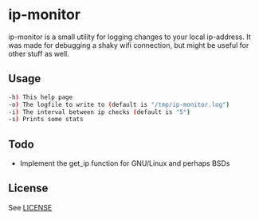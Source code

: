 # ip-monitor 

ip-monitor is a small utility for logging changes to your local ip-address.
It was made for debugging a shaky wifi connection, but might be useful for 
other stuff as well.

## Usage

```bash
-h) This help page
-o) The logfile to write to (default is "/tmp/ip-monitor.log")
-i) The interval between ip checks (default is "5")
-s) Prints some stats
```

## Todo

- Implement the get_ip function for GNU/Linux and perhaps BSDs 

## License

See [LICENSE](LICENSE.md)

